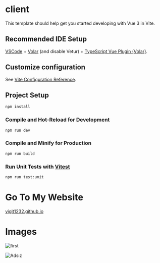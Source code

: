 # client

This template should help get you started developing with Vue 3 in Vite.

## Recommended IDE Setup

[VSCode](https://code.visualstudio.com/) + [Volar](https://marketplace.visualstudio.com/items?itemName=Vue.volar) (and disable Vetur) + [TypeScript Vue Plugin (Volar)](https://marketplace.visualstudio.com/items?itemName=Vue.vscode-typescript-vue-plugin).

## Customize configuration

See [Vite Configuration Reference](https://vitejs.dev/config/).

## Project Setup

```sh
npm install
```

### Compile and Hot-Reload for Development

```sh
npm run dev
```

### Compile and Minify for Production

```sh
npm run build
```

### Run Unit Tests with [Vitest](https://vitest.dev/)

```sh
npm run test:unit
```
# Go To My Website
[yigit1232.github.io](https://yigit1232.github.io/)

# Images

![first](https://user-images.githubusercontent.com/50154629/184931962-17507095-8136-4a4f-b72e-921a0cfa55e6.png)

![Adsız](https://user-images.githubusercontent.com/50154629/184931968-f9a0c4bf-df2b-4348-b000-660ca96b8f6b.png)





